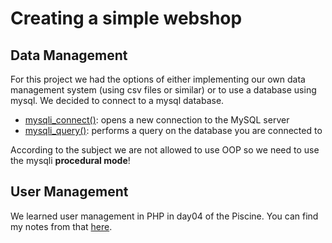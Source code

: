# Creating a simple webshop

## Data Management

For this project we had the options of either implementing our own data management system (using csv files or similar) or to use a database using mysql. We decided to connect to a mysql database.

- [mysqli_connect()](https://www.php.net/manual/en/function.mysqli-connect.php): opens a new connection to the MySQL server
- [mysqli_query()](https://www.php.net/manual/en/mysqli.query.php): performs a query on the database you are connected to

According to the subject we are not allowed to use OOP so we need to use the mysqli __procedural mode__!

## User Management

We learned user management in PHP in day04 of the Piscine. You can find my notes from that [here](https://github.com/bbehm/Piscine_PHP/blob/main/day04/notes.md).

